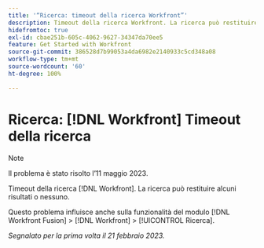 ```yaml
---
title: '“Ricerca: timeout della ricerca Workfront”'
description: Timeout della ricerca Workfront. La ricerca può restituire alcuni risultati o nessuno.
hidefromtoc: true
exl-id: cbae251b-605c-4062-9627-34347da70ee5
feature: Get Started with Workfront
source-git-commit: 386528d7b99053a4da6982e2140933c5cd348a08
workflow-type: tm+mt
source-wordcount: '60'
ht-degree: 100%

---
```


# Ricerca: [!DNL Workfront] Timeout della ricerca

<!--this issue is on WF and WFF TOCs. Valid issue, won't fix-->

>[!NOTE]
>
>Il problema è stato risolto l’11 maggio 2023.

Timeout della ricerca [!DNL Workfront]. La ricerca può restituire alcuni risultati o nessuno.

Questo problema influisce anche sulla funzionalità del modulo [!DNL Workfront Fusion] > [!DNL Workfront] > [!UICONTROL Ricerca].

_Segnalato per la prima volta il 21 febbraio 2023._
